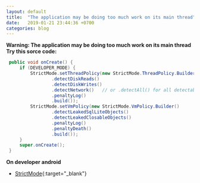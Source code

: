 ```yaml
---
layout: default
title:  "The application may be doing too much work on its main thread"
date:   2019-01-21 23:44:36 +0700
categories: blog
---
```

**Warning: The application may be doing too much work on its main thread
Try this sorce code:**

```java
 public void onCreate() {
     if (DEVELOPER_MODE) {
         StrictMode.setThreadPolicy(new StrictMode.ThreadPolicy.Builder()
                 .detectDiskReads()
                 .detectDiskWrites()
                 .detectNetwork()   // or .detectAll() for all detectable problems
                 .penaltyLog()
                 .build());
         StrictMode.setVmPolicy(new StrictMode.VmPolicy.Builder()
                 .detectLeakedSqlLiteObjects()
                 .detectLeakedClosableObjects()
                 .penaltyLog()
                 .penaltyDeath()
                 .build());
     }
     super.onCreate();
 }
```

**On developer android**
*   [StrictMode](https://developer.android.com/reference/android/os/StrictMode){:target="_blank"}